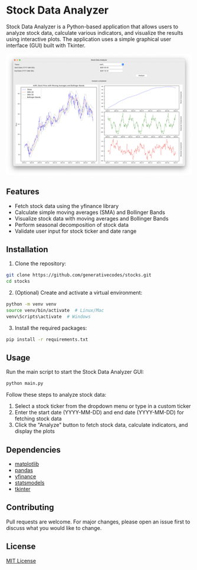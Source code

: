 # Stock Data Analyzer

Stock Data Analyzer is a Python-based application that allows users to analyze stock data, calculate various indicators, and visualize the results using interactive plots. The application uses a simple graphical user interface (GUI) built with Tkinter.

![Stock Data Analyzer Screenshot](screenshot.png)

## Features

- Fetch stock data using the yfinance library
- Calculate simple moving averages (SMA) and Bollinger Bands
- Visualize stock data with moving averages and Bollinger Bands
- Perform seasonal decomposition of stock data
- Validate user input for stock ticker and date range

## Installation

1. Clone the repository:

```bash
git clone https://github.com/generativecodes/stocks.git
cd stocks
```

2. (Optional) Create and activate a virtual environment:

```bash
python -m venv venv
source venv/bin/activate  # Linux/Mac
venv\Scripts\activate  # Windows
```

3. Install the required packages:

```bash
pip install -r requirements.txt
```

## Usage

Run the main script to start the Stock Data Analyzer GUI:

```bash
python main.py
```

Follow these steps to analyze stock data:

1. Select a stock ticker from the dropdown menu or type in a custom ticker
2. Enter the start date (YYYY-MM-DD) and end date (YYYY-MM-DD) for fetching stock data
3. Click the "Analyze" button to fetch stock data, calculate indicators, and display the plots

## Dependencies

- [matplotlib](https://matplotlib.org/)
- [pandas](https://pandas.pydata.org/)
- [yfinance](https://pypi.org/project/yfinance/)
- [statsmodels](https://www.statsmodels.org/stable/index.html)
- [tkinter](https://docs.python.org/3/library/tkinter.html)

## Contributing

Pull requests are welcome. For major changes, please open an issue first to discuss what you would like to change.

## License

[MIT License](LICENSE)
